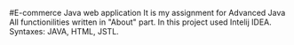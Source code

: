 #E-commerce Java web application
It is my assignment for Advanced Java
All functionilities written in "About" part. 
In this project used Intelij IDEA.
Syntaxes: JAVA, HTML, JSTL.
